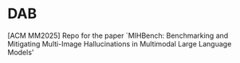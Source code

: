 # DAB
[ACM MM2025] Repo for the paper `MIHBench: Benchmarking and Mitigating Multi-Image Hallucinations in Multimodal Large Language Models'
